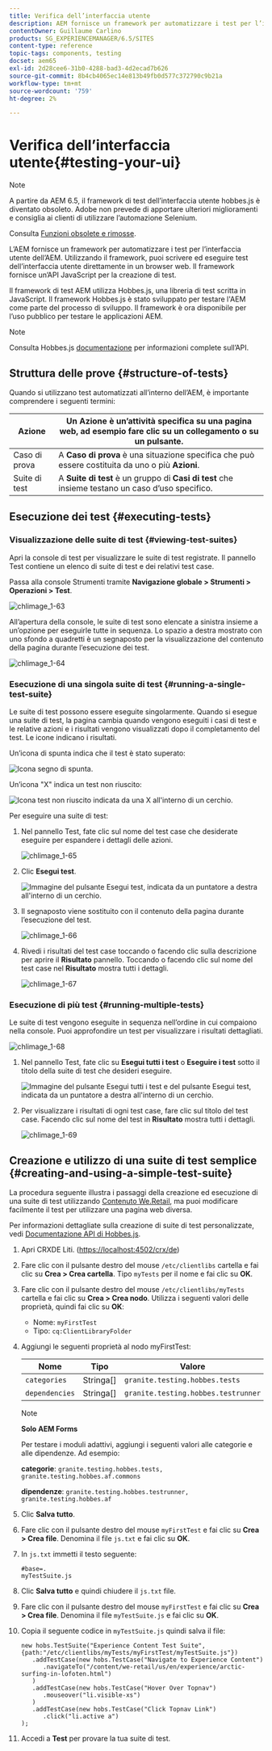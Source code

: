 ```yaml
---
title: Verifica dell’interfaccia utente
description: AEM fornisce un framework per automatizzare i test per l’interfaccia utente dell’AEM
contentOwner: Guillaume Carlino
products: SG_EXPERIENCEMANAGER/6.5/SITES
content-type: reference
topic-tags: components, testing
docset: aem65
exl-id: 2d28cee6-31b0-4288-bad3-4d2ecad7b626
source-git-commit: 8b4cb4065ec14e813b49fb0d577c372790c9b21a
workflow-type: tm+mt
source-wordcount: '759'
ht-degree: 2%

---
```


# Verifica dell’interfaccia utente{#testing-your-ui}

>[!NOTE]
>
>A partire da AEM 6.5, il framework di test dell’interfaccia utente hobbes.js è diventato obsoleto. Adobe non prevede di apportare ulteriori miglioramenti e consiglia ai clienti di utilizzare l’automazione Selenium.
>
>Consulta [Funzioni obsolete e rimosse](/help/release-notes/deprecated-removed-features.md).

L’AEM fornisce un framework per automatizzare i test per l’interfaccia utente dell’AEM. Utilizzando il framework, puoi scrivere ed eseguire test dell’interfaccia utente direttamente in un browser web. Il framework fornisce un’API JavaScript per la creazione di test.

Il framework di test AEM utilizza Hobbes.js, una libreria di test scritta in JavaScript. Il framework Hobbes.js è stato sviluppato per testare l&#39;AEM come parte del processo di sviluppo. Il framework è ora disponibile per l’uso pubblico per testare le applicazioni AEM.

>[!NOTE]
>
>Consulta Hobbes.js [documentazione](https://developer.adobe.com/experience-manager/reference-materials/6-5/test-api/index.html) per informazioni complete sull’API.

## Struttura delle prove {#structure-of-tests}

Quando si utilizzano test automatizzati all’interno dell’AEM, è importante comprendere i seguenti termini:

| Azione | Un **Azione** è un’attività specifica su una pagina web, ad esempio fare clic su un collegamento o su un pulsante. |
|---|---|
| Caso di prova | A **Caso di prova** è una situazione specifica che può essere costituita da uno o più **Azioni**. |
| Suite di test | A **Suite di test** è un gruppo di **Casi di test** che insieme testano un caso d’uso specifico. |

## Esecuzione dei test {#executing-tests}

### Visualizzazione delle suite di test {#viewing-test-suites}

Apri la console di test per visualizzare le suite di test registrate. Il pannello Test contiene un elenco di suite di test e dei relativi test case.

Passa alla console Strumenti tramite **Navigazione globale > Strumenti > Operazioni > Test**.

![chlimage_1-63](assets/chlimage_1-63.png)

All’apertura della console, le suite di test sono elencate a sinistra insieme a un’opzione per eseguirle tutte in sequenza. Lo spazio a destra mostrato con uno sfondo a quadretti è un segnaposto per la visualizzazione del contenuto della pagina durante l’esecuzione dei test.

![chlimage_1-64](assets/chlimage_1-64.png)

### Esecuzione di una singola suite di test {#running-a-single-test-suite}

Le suite di test possono essere eseguite singolarmente. Quando si esegue una suite di test, la pagina cambia quando vengono eseguiti i casi di test e le relative azioni e i risultati vengono visualizzati dopo il completamento del test. Le icone indicano i risultati.

Un’icona di spunta indica che il test è stato superato:

![Icona segno di spunta.](do-not-localize/chlimage_1-2.png)

Un’icona &quot;X&quot; indica un test non riuscito:

![Icona test non riuscito indicata da una X all&#39;interno di un cerchio.](do-not-localize/chlimage_1-3.png)

Per eseguire una suite di test:

1. Nel pannello Test, fate clic sul nome del test case che desiderate eseguire per espandere i dettagli delle azioni.

   ![chlimage_1-65](assets/chlimage_1-65.png)

1. Clic **Esegui test**.

   ![Immagine del pulsante Esegui test, indicata da un puntatore a destra all&#39;interno di un cerchio.](do-not-localize/chlimage_1-4.png)

1. Il segnaposto viene sostituito con il contenuto della pagina durante l’esecuzione del test.

   ![chlimage_1-66](assets/chlimage_1-66.png)

1. Rivedi i risultati del test case toccando o facendo clic sulla descrizione per aprire il **Risultato** pannello. Toccando o facendo clic sul nome del test case nel **Risultato** mostra tutti i dettagli.

   ![chlimage_1-67](assets/chlimage_1-67.png)

### Esecuzione di più test {#running-multiple-tests}

Le suite di test vengono eseguite in sequenza nell’ordine in cui compaiono nella console. Puoi approfondire un test per visualizzare i risultati dettagliati.

![chlimage_1-68](assets/chlimage_1-68.png)

1. Nel pannello Test, fate clic su **Esegui tutti i test** o **Eseguire i test** sotto il titolo della suite di test che desideri eseguire.

   ![Immagine del pulsante Esegui tutti i test e del pulsante Esegui test, indicata da un puntatore a destra all&#39;interno di un cerchio.](do-not-localize/chlimage_1-5.png)

1. Per visualizzare i risultati di ogni test case, fare clic sul titolo del test case. Facendo clic sul nome del test in **Risultato** mostra tutti i dettagli.

   ![chlimage_1-69](assets/chlimage_1-69.png)

## Creazione e utilizzo di una suite di test semplice {#creating-and-using-a-simple-test-suite}

La procedura seguente illustra i passaggi della creazione ed esecuzione di una suite di test utilizzando [Contenuto We.Retail](/help/sites-developing/we-retail.md), ma puoi modificare facilmente il test per utilizzare una pagina web diversa.

Per informazioni dettagliate sulla creazione di suite di test personalizzate, vedi [Documentazione API di Hobbes.js](https://developer.adobe.com/experience-manager/reference-materials/6-5/test-api/index.html).

1. Apri CRXDE Liti. ([https://localhost:4502/crx/de](https://localhost:4502/crx/de))
1. Fare clic con il pulsante destro del mouse `/etc/clientlibs` cartella e fai clic su **Crea > Crea cartella**. Tipo `myTests` per il nome e fai clic su **OK**.
1. Fare clic con il pulsante destro del mouse `/etc/clientlibs/myTests` cartella e fai clic su **Crea > Crea nodo**. Utilizza i seguenti valori delle proprietà, quindi fai clic su **OK**:

   * Nome: `myFirstTest`
   * Tipo: `cq:ClientLibraryFolder`

1. Aggiungi le seguenti proprietà al nodo myFirstTest:

   | Nome | Tipo | Valore |
   |---|---|---|
   | `categories` | Stringa[] | `granite.testing.hobbes.tests` |
   | `dependencies` | Stringa[] | `granite.testing.hobbes.testrunner` |

   >[!NOTE]
   >
   >**Solo AEM Forms**
   >
   >
   >Per testare i moduli adattivi, aggiungi i seguenti valori alle categorie e alle dipendenze. Ad esempio:
   >
   >
   >**categorie**: `granite.testing.hobbes.tests, granite.testing.hobbes.af.commons`
   >
   >
   >**dipendenze**: `granite.testing.hobbes.testrunner, granite.testing.hobbes.af`

1. Clic **Salva tutto**.
1. Fare clic con il pulsante destro del mouse `myFirstTest` e fai clic su **Crea > Crea file**. Denomina il file `js.txt` e fai clic su **OK**.
1. In `js.txt` immetti il testo seguente:

   ```
   #base=.
   myTestSuite.js
   ```

1. Clic **Salva tutto** e quindi chiudere il `js.txt` file.
1. Fare clic con il pulsante destro del mouse `myFirstTest` e fai clic su **Crea > Crea file**. Denomina il file `myTestSuite.js` e fai clic su **OK**.
1. Copia il seguente codice in `myTestSuite.js` quindi salva il file:

   ```
   new hobs.TestSuite("Experience Content Test Suite", {path:"/etc/clientlibs/myTests/myFirstTest/myTestSuite.js"})
      .addTestCase(new hobs.TestCase("Navigate to Experience Content")
         .navigateTo("/content/we-retail/us/en/experience/arctic-surfing-in-lofoten.html")
      )
      .addTestCase(new hobs.TestCase("Hover Over Topnav")
         .mouseover("li.visible-xs")
      )
      .addTestCase(new hobs.TestCase("Click Topnav Link")
         .click("li.active a")
   );
   ```

1. Accedi a **Test** per provare la tua suite di test.

